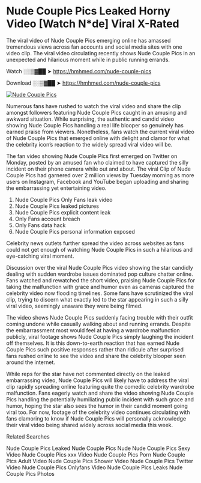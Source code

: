 ﻿# Nude Couple Pics Leaked Horny Video [Watch N*de] Viral X-Rated

The viral video of ﻿Nude Couple Pics emerging online has amassed tremendous views across fan accounts and social media sites with one video clip. The viral video circulating recently shows ﻿Nude Couple Pics in an unexpected and hilarious moment while in public running errands. 

Watch ░░▒▓██ ➤ https://hmhmed.com/nude-couple-pics

Download ░░▒▓██ ➤ https://hmhmed.com/nude-couple-pics

[![Nude Couple Pics](https://i.imgur.com/dJHk4Zq.gif)](https://hmhmed.com/nude-couple-pics)

Numerous fans have rushed to watch the viral video and share the clip amongst followers featuring ﻿Nude Couple Pics caught in an amusing and awkward situation. While surprising, the authentic and candid video showing ﻿Nude Couple Pics handling a real life blooper so genuinely has earned praise from viewers. Nonetheless, fans watch the current viral video of ﻿Nude Couple Pics that emerged online with delight and clamor for what the celebrity icon’s reaction to the widely spread viral video will be.

The fan video showing ﻿Nude Couple Pics first emerged on Twitter on Monday, posted by an amused fan who claimed to have captured the silly incident on their phone camera while out and about. The viral Clip of ﻿Nude Couple Pics had garnered over 2 million views by Tuesday morning as more users on Instagram, Facebook and YouTube began uploading and sharing the embarrassing yet entertaining video. 

1. ﻿Nude Couple Pics Only Fans leak video
2. ﻿Nude Couple Pics leaked pictures
3. ﻿Nude Couple Pics explicit content leak
4. Only Fans account breach
5. Only Fans data hack
6. ﻿Nude Couple Pics personal information exposed

Celebrity news outlets further spread the video across websites as fans could not get enough of watching ﻿Nude Couple Pics in such a hilarious and eye-catching viral moment. 

Discussion over the viral ﻿Nude Couple Pics video showing the star candidly dealing with sudden wardrobe issues dominated pop culture chatter online. Fans watched and rewatched the short video, praising ﻿Nude Couple Pics for taking the malfunction with grace and humor even as cameras captured the celebrity video now flooding timelines. Some fans have scrutinized the viral clip, trying to discern what exactly led to the star appearing in such a silly viral video, seemingly unaware they were being filmed.

The video shows ﻿Nude Couple Pics suddenly facing trouble with their outfit coming undone while casually walking about and running errands. Despite the embarrassment most would feel at having a wardrobe malfunction publicly, viral footage shows ﻿Nude Couple Pics simply laughing the incident off themselves. It is this down-to-earth reaction that has earned ﻿Nude Couple Pics such positive responses rather than ridicule after surprised fans rushed online to see the video and share the celebrity blooper seen around the internet.  

While reps for the star have not commented directly on the leaked embarrassing video, ﻿Nude Couple Pics will likely have to address the viral clip rapidly spreading online featuring quite the comedic celebrity wardrobe malfunction. Fans eagerly watch and share the video showing ﻿Nude Couple Pics handling the potentially humiliating public incident with such grace and humor, hoping the star also sees the humor in their candid moment going viral too. For now, footage of the celebrity video continues circulating with fans clamoring to know if ﻿Nude Couple Pics will personally acknowledge their viral video being shared widely across social media this week.

Related Searches

﻿Nude Couple Pics Leaked
﻿Nude Couple Pics Nude
﻿Nude Couple Pics Sexy Video
﻿Nude Couple Pics xxx Video
﻿Nude Couple Pics Porn
﻿Nude Couple Pics Adult Video
﻿Nude Couple Pics Shower Video
﻿Nude Couple Pics Twitter Video
﻿Nude Couple Pics Onlyfans Video
﻿Nude Couple Pics Leaks
﻿Nude Couple Pics Photos
